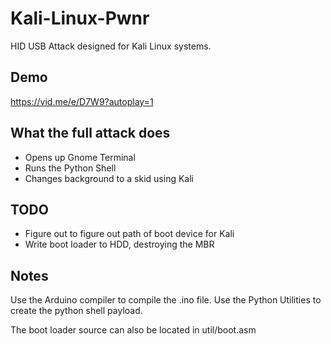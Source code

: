 # Kali-Linux-Pwnr
HID USB Attack designed for Kali Linux systems.

Demo
-------------
https://vid.me/e/D7W9?autoplay=1

What the full attack does
-------------

- Opens up Gnome Terminal
- Runs the Python Shell
- Changes background to a skid using Kali

TODO
-------------
- Figure out to figure out path of boot device for Kali
- Write boot loader to HDD, destroying the MBR


Notes
-------------

Use the Arduino compiler to compile the .ino file.  Use the Python Utilities to create the python shell payload.

The boot loader source can also be located in util/boot.asm
